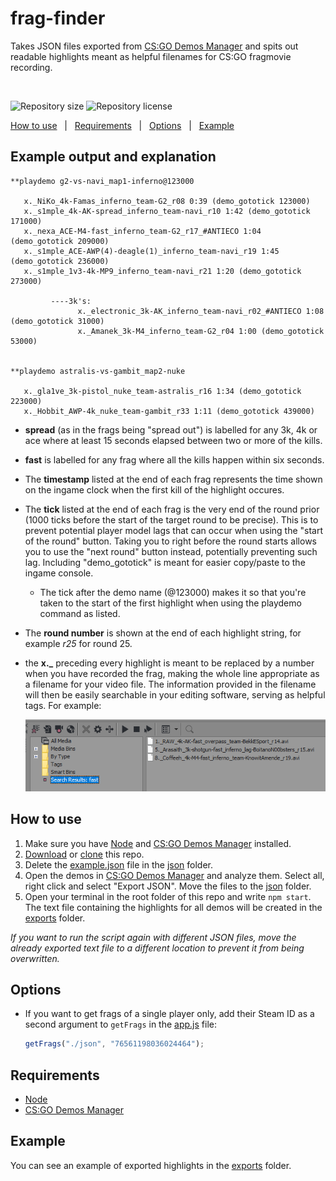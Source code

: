 

# frag-finder

Takes JSON files exported from [CS:GO Demos Manager](https://github.com/akiver/CSGO-Demos-Manager) and spits out readable highlights meant as helpful filenames for CS:GO fragmovie recording.

&#xa0;

<p>
  <img alt="Repository size" src="https://img.shields.io/github/repo-size/HenB13/frag-finder?color=#85C740">
  <img alt="Repository license" src="https://img.shields.io/github/license/HenB13/frag-finder?color=#85C740">
</p>
<p>
  <a href="#how-to-use">How to use</a> &#xa0; | &#xa0;
  <a href="#requirements">Requirements</a> &#xa0; | &#xa0;
  <a href="#options">Options</a> &#xa0; | &#xa0;
  <a href="#example">Example</a> &#xa0;
</p>


## Example output and explanation ###

```
**playdemo g2-vs-navi_map1-inferno@123000

   x._NiKo_4k-Famas_inferno_team-G2_r08 0:39 (demo_gototick 123000)
   x._s1mple_4k-AK-spread_inferno_team-navi_r10 1:42 (demo_gototick 171000)
   x._nexa_ACE-M4-fast_inferno_team-G2_r17_#ANTIECO 1:04 (demo_gototick 209000)
   x._s1mple_ACE-AWP(4)-deagle(1)_inferno_team-navi_r19 1:45 (demo_gototick 236000)
   x._s1mple_1v3-4k-MP9_inferno_team-navi_r21 1:20 (demo_gototick 273000)

         ----3k's:
               x._electronic_3k-AK_inferno_team-navi_r02_#ANTIECO 1:08 (demo_gototick 31000)
               x._Amanek_3k-M4_inferno_team-G2_r04 1:00 (demo_gototick 53000)
               
               
**playdemo astralis-vs-gambit_map2-nuke

   x._gla1ve_3k-pistol_nuke_team-astralis_r16 1:34 (demo_gototick 223000)
   x._Hobbit_AWP-4k_nuke_team-gambit_r33 1:11 (demo_gototick 439000)
```
  - <b>spread</b> (as in the frags being "spread out") is labelled for any 3k, 4k or ace where at least 15 seconds elapsed between two or more of the kills. 
  - <b>fast</b> is labelled for any frag where all the kills happen within six seconds.
  - The <b>timestamp</b> listed at the end of each frag represents the time shown on the ingame clock when the first kill of the highlight occures.
  - The <b>tick</b> listed at the end of each frag is the very end of the round prior (1000 ticks before the start of the target round to be precise). This is to prevent potential player model lags that can occur when using the "start of the round" button. Taking you to right before the round starts allows you to use the "next round" button instead, potentially preventing such lag. Including "demo_gototick" is meant for easier copy/paste to the ingame console.
    - The tick after the demo name (@123000) makes it so that you're taken to the start of the first highlight when using the playdemo command as listed.
  - The <b>round number</b> is shown at the end of each highlight string, for example <i>r25</i> for round 25.
  - the <b>x._</b> preceding every highlight is meant to be replaced by a number when you have recorded the frag, making the whole line appropriate as a filename for your video file. The information provided in the filename will then be easily searchable in your editing software, serving as helpful tags. For example: 
    
    <img src="./img/editing-software-example.png">

## How to use ##

1. Make sure you have [Node](https://nodejs.org/en/) and [CS:GO Demos Manager](https://github.com/akiver/CSGO-Demos-Manager) installed.
2. [Download](https://github.com/HenB13/frag-finder/archive/refs/heads/master.zip) or [clone](https://docs.github.com/en/get-started/getting-started-with-git/about-remote-repositories#cloning-with-https-urls) this repo.
3. Delete the [example.json](json/example.json) file in the [json](json) folder.
4. Open the demos in [CS:GO Demos Manager](https://github.com/akiver/CSGO-Demos-Manager) and analyze them. Select all, right click and select "Export JSON". Move the files to the [json](json) folder.
5. Open your terminal in the root folder of this repo and write `npm start`. The text file containing the highlights for all demos will be created in the [exports](exports) folder.  
 
<i>If you want to run the script again with different JSON files, move the already exported text file to a different location to prevent it from being overwritten.</i>

## Options ##

- If you want to get frags of a single player only, add their Steam ID as a second argument to `getFrags` in the [app.js](app.js) file:

  ```javascript
  getFrags("./json", "76561198036024464");
  ```
  
## Requirements ##

* [Node](https://nodejs.org/en/)
* [CS:GO Demos Manager](https://github.com/akiver/CSGO-Demos-Manager)


## Example ##

  You can see an example of exported highlights in the [exports](exports/example.txt) folder.
